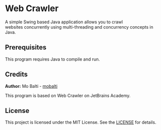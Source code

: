 # Web Crawler
A simple Swing based Java application allows you to crawl websites concurrently using multi-threading and concurrency concepts in Java.

## Prerequisites

This program requires Java to compile and run.

## Credits

**Author:** Mo Balti - [mobalti](https://github.com/mobalti)

This program is based on Web Crawler on JetBrains Academy.

## License

This project is licensed under the MIT License. See the [LICENSE](https://github.com/mobalic/Web-crawler/blob/master/LICENSE) for details.
